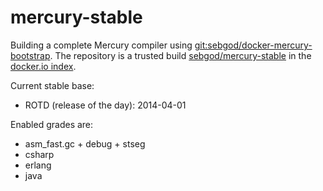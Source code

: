 mercury-stable
==============

Building a complete Mercury compiler using [git:sebgod/docker-mercury-bootstrap](https://github.com/sebgod/docker-mercury-bootstrap/).
The repository is a trusted build [sebgod/mercury-stable](https://index.docker.io/u/sebgod/mercury-stable/) in the [docker.io index](https://index.docker.io).

Current stable base:
 - ROTD (release of the day): 2014-04-01

Enabled grades are:
 - asm_fast.gc + debug + stseg
 - csharp
 - erlang
 - java
